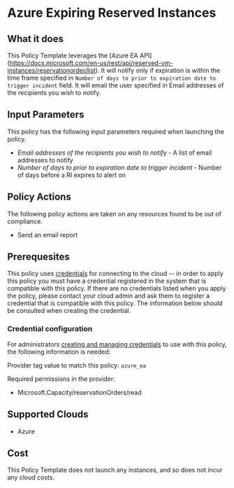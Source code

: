 # Azure Expiring Reserved Instances

## What it does

This Policy Template leverages the [Azure EA API] (https://docs.microsoft.com/en-us/rest/api/reserved-vm-instances/reservationorder/list). It will notify only if expiration is within the time frame specified in `Number of days to prior to expiration date to trigger incident` field. It will email the user specified in Email addresses of the recipients you wish to notify.

## Input Parameters

This policy has the following input parameters required when launching the policy.

- *Email addresses of the recipients you wish to notify* - A list of email addresses to notify
- *Number of days to prior to expiration date to trigger incident* - Number of days before a RI expires to alert on

## Policy Actions

The following policy actions are taken on any resources found to be out of compliance.

- Send an email report

## Prerequesites

This policy uses [credentials](https://docs.rightscale.com/policies/users/guides/credential_management.html)
for connecting to the cloud -- in order to apply this policy you must have a credential registered in the system that is compatible with this policy. If there are no
credentials listed when you apply the policy, please contact your cloud admin and ask them to register a credential that is compatible with this policy. The information below should be consulted when creating the credential.

### Credential configuration

For administrators [creating and managing credentials](https://docs.rightscale.com/policies/users/guides/credential_management.html) to use with this policy, the following information is needed: 

Provider tag value to match this policy: `azure_ea`

Required permissions in the provider:

- Microsoft.Capacity/reservationOrders/read

## Supported Clouds

- Azure

## Cost

This Policy Template does not launch any instances, and so does not incur any cloud costs.
